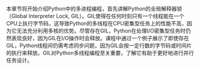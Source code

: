 本章节将开始介绍Python中的多进程编程，首先讲解Python的全局解释器锁（Global Interpreter Lock, GIL）。GIL使得在任何时刻只有一个线程能在一个CPU上执行字节码，这导致Python的多线程在CPU密集型任务上的性能不高，因为它无法充分利用多核的优势。尽管存在GIL，Python在处理I/O密集型任务时仍然表现良好，因为GIL在I/O操作时会释放。课程中通过一个例子展示了即使存在GIL，Python线程间仍需考虑同步问题，因为GIL会按一定行数的字节码或时间片的执行来释放。GIL对Python多线程编程至关重要，了解它有助于更好地进行并行任务设计。